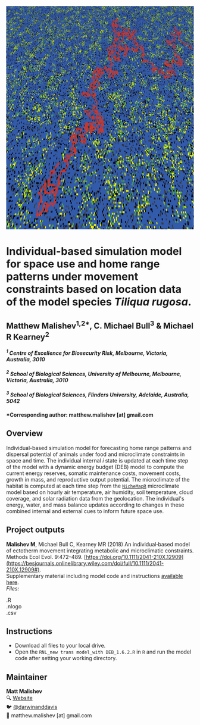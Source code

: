 <img src="https://raw.githubusercontent.com/darwinanddavis/Sleepy_IBM/master/img/sleepyibm_header.png" alt=" " width=1000 height=600>  

# Individual-based simulation model for space use and home range patterns under movement constraints based on location data of the model species *Tiliqua rugosa*.       

## Matthew Malishev<sup>1,2*</sup>, C. Michael Bull<sup>3</sup> & Michael R Kearney<sup>2</sup>   

#### _<sup>1</sup> Centre of Excellence for Biosecurity Risk, Melbourne, Victoria, Australia, 3010_      

#### _<sup>2</sup> School of Biological Sciences, University of Melbourne, Melbourne, Victoria, Australia, 3010_      

#### _<sup>3</sup> School of Biological Sciences, Flinders University, Adelaide, Australia, 5042_      

#### *Corresponding author: matthew.malishev [at] gmail.com     

## Overview  

Individual-based simulation model for forecasting home range patterns and dispersal potential of animals under food and microclimate constraints in space and time. The individual internal _i_ state is updated at each time step of the model with a dynamic energy budget (DEB) model to compute the current energy reserves, somatic maintenance costs, movement costs, growth in mass, and reproductive output potential. The microclimate of the habitat is computed at each time step from the [`NicheMapR`](https://github.com/mrke/NicheMapR) microclimate model based on hourly air temperature, air humidity, soil temperature, cloud coverage, and solar radiation data from the geolocation. The individual's energy, water, and mass balance updates according to changes in these combined internal and external cues to inform future space use.     
## Project outputs      

**Malishev M**, Michael Bull C, Kearney MR (2018) An individual‐based model of ectotherm movement integrating metabolic and microclimatic constraints. Methods Ecol Evol. 9:472–489. [https://doi.org/10.1111/2041-210X.12909](https://besjournals.onlinelibrary.wiley.com/doi/full/10.1111/2041-210X.12909#).    
Supplementary material including model code and instructions [available here](https://github.com/darwinanddavis/MalishevBullKearney).       
*Files:*        

.R      
.nlogo  
.csv        

## Instructions  

* Download all files to your local drive.   
* Open the `RNL_new trans model_with DEB_1.6.2.R` in `R` and run the model code after setting your working directory.  

## Maintainer  
**Matt Malishev**   
:mag: [Website](https://www.researchgate.net/profile/Matt_Malishev)    
:bird: [@darwinanddavis](https://twitter.com/darwinanddavis)  
:email: matthew.malishev [at] gmail.com    
